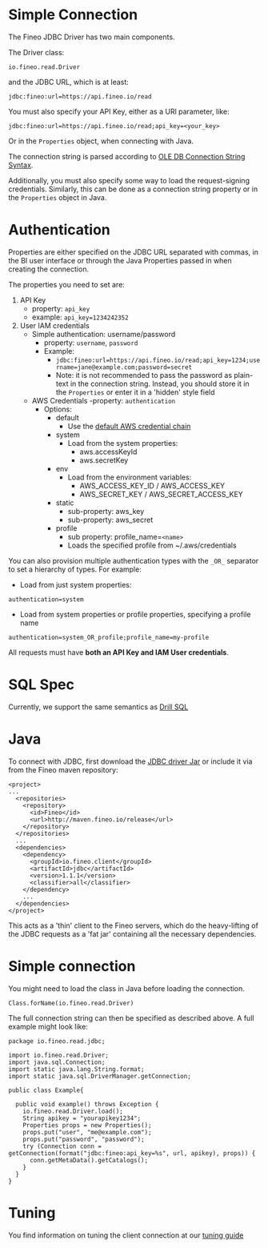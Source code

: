 
# Simple Connection

The Fineo JDBC Driver has two main components.

The Driver class:

```
io.fineo.read.Driver
```

and the JDBC URL, which is at least:

```
jdbc:fineo:url=https://api.fineo.io/read
```

You must also specify your API Key, either as a URl parameter, like:

```
jdbc:fineo:url=https://api.fineo.io/read;api_key=<your_key>
```

Or in the `Properties` object, when connecting with Java.

The connection string is parsed according to 
[OLE DB Connection String Syntax](https://msdn.microsoft.com/en-us/library/windows/desktop/ms722656\(v=vs.85\).aspx).

Additionally, you must also specify some way to load the request-signing credentials. Similarly, 
this can be done as a connection string property or in the `Properties` object in Java.

# Authentication

Properties are either specified on the JDBC URL separated with commas, in the BI user interface 
or through the Java Properties passed in when creating the connection.

The properties you need to set are:

 1. API Key
    - property: ```api_key```
    - example: ```api_key=1234242352```
 2. User IAM credentials
    - Simple authentication: username/password
      - property: ```username```, ```password```
      - Example:
        * ```jdbc:fineo:url=https://api.fineo.io/read;api_key=1234;username=jane@example.com;password=secret```
        * Note: it is not recommended to pass the password as plain-text in the connection string. 
        Instead, you should store it in the ```Properties``` or enter it in a 'hidden' style field 
    - AWS Credentials 
        -property: ```authentication```
        - Options:
            * default
                - Use the [default AWS credential chain]
            * system
                - Load from the system properties:
                    - aws.accessKeyId
                    - aws.secretKey
            * env
                - Load from the environment variables:
                    - AWS_ACCESS_KEY_ID / AWS_ACCESS_KEY
                    - AWS_SECRET_KEY / AWS_SECRET_ACCESS_KEY
            * static
                - sub-property: aws_key
                - sub-property: aws_secret
            * profile
                - sub property: profile_name=```<name>```
                - Loads the specified profile from ~/.aws/credentials

You can also provision multiple authentication types with the ```_OR_``` separator to set a 
hierarchy of types. For example:

 * Load from just system properties:
 
```authentication=system```

 * Load from system properties or profile properties, specifying a profile name
 
 ```authentication=system_OR_profile;profile_name=my-profile```


All requests must have **both an API Key and IAM User credentials**.

# SQL Spec

Currently, we support the same semantics as [Drill SQL](http://drill.apache.org/docs/sql-reference)

# Java

To connect with JDBC, first download the [JDBC driver Jar] or include it via from the Fineo maven
 repository:

```
<project>
...
  <repositories>
    <repository>
      <id>Fineo</id>
      <url>http://maven.fineo.io/release</url>
    </repository>
  </repositories>
  ...
  <dependencies>
    <dependency>
      <groupId>io.fineo.client</groupId>
      <artifactId>jdbc</artifactId>
      <version>1.1.1</version>
      <classifier>all</classifier>
    </dependency>
    ...
  </dependencies>
</project>
```

This acts as a 'thin' client to the Fineo servers, which do the heavy-lifting of the JDBC 
requests as a 'fat jar' containing all the necessary dependencies.

# Simple connection

You might need to load the class in Java before loading the connection.
```
Class.forName(io.fineo.read.Driver)
```

The full connection string can then be specified as described above. A full example might look like:

```
package io.fineo.read.jdbc;

import io.fineo.read.Driver;
import java.sql.Connection;
import static java.lang.String.format;
import static java.sql.DriverManager.getConnection;

public class Example{

  public void example() throws Exception {
    io.fineo.read.Driver.load();
    String apikey = "yourapikey1234";
    Properties props = new Properties();
    props.put("user", "me@example.com");
    props.put("password", "password");
    try (Connection conn = getConnection(format("jdbc:fineo:api_key=%s", url, apikey), props)) {
      conn.getMetaData().getCatalogs();
    }
  }
}

```

# Tuning

You find information on tuning the client connection at our [tuning guide](jdbc/tuning)

[JDBC Driver Jar]: http://maven.fineo.io/release/io/fineo/client/jdbc/1.1.1/jdbc-1.1.1-all.jar
[default AWS credential chain]: http://docs.aws.amazon.com/java-sdk/latest/developer-guide/credentials.html
